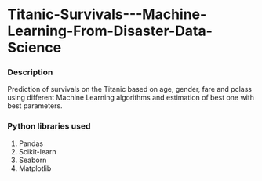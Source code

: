 # Titanic-Survivals---Machine-Learning-From-Disaster-Data-Science
### Description
Prediction of survivals on the Titanic based on age, gender, fare and pclass using different Machine Learning algorithms and estimation of best one with best parameters.

### Python libraries used

1. Pandas
2. Scikit-learn
3. Seaborn
4. Matplotlib
